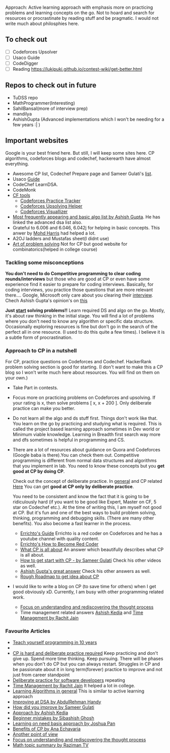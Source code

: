 Approach: 
Active learning approach with emphasis more on practicing problems and learning concepts on the go.
Not to hoard and search for resources or procrastinate by reading stuff and be pragmatic. I would not write much about 
philosphies here. 

## To check out
- [ ] Codeforces Upsolver
- [ ] Usaco Guide
- [ ] CodeDigger
- [ ] Reading https://lukipuki.github.io/contest-wiki/get-better.html
## Repos to check out in future
- TuDSS repo
- MathProgrammer(Interesting)
- SahilBansal(more of interview prep)
- mandilya
- AshishGupta (Advanced implementations which I won't be needing for a few years :| ) 

## Important websites
Google is your best friend here. But still, I will keep some sites here. CP algorithms, codeforces blogs and codechef, hackerearth have almost everything.
- Awesome CP list, Codechef Prepare page and Sameer Gulati's [list](https://www.quora.com/What-is-a-list-of-data-structures-that-a-competitive-programmer-must-know/answer/Sameer-Gulati-3). 
- Usaco [Guide](https://usaco-guide.vercel.app/)
- CodeChef LearnDSA.
- CodeMonk
- [CF tools](https://codeforces.com/blog/entry/63040)
   - [Codeforces Practice Tracker](https://chrome.google.com/webstore/detail/codeforces-practice-track/cnahgdhboflcnojgmeehhhfeoojifonm)
   - [Codeforces Upsolving Helper](https://codeforces-upsolving-helper.herokuapp.com/)
   - [Codeforces Visuallizer](https://cfviz.netlify.app/)
- [Most frequently appearing and basic algo list by Ashish Gupta](https://www.quora.com/What-basic-data-structures-and-algorithms-should-one-learn-before-starting-competitive-programming/answer/Ashish-Gupta-211?share=a2eee6ca&srid=ihpN). He has linked the advanced dsa list also.
- Grateful to 6.006 and 6.046, 6.042j for helping in basic concepts. This anwer by [Mohd Harris](https://qr.ae/pNsisr) had helped a lot.
- A2OJ ladders and Mustafas sheet(I didnt use)
- [Art of problem solving](https://artofproblemsolving.com/) Not for CP but good website for combinatorics(helped in college course) 
### Tackling some misconceptions
   
  **You don't need to do Competitive programming to clear coding rounds/interviews** but those who are good at CP or even have some experience find it easier
  to prepare for coding interviews. Basically, for coding interviews, you practice those questions that are more relevant there.... Google, Microsoft only care     about you clearing their [interview](https://qr.ae/pNssEu). Chech Ashish Gupta's opinion's on [this](https://qr.ae/pRF9xY)
  
  **Just [start](https://youtu.be/y7169jEvb-Y?t=42) solving problems!!** Learn required DS and algo on the go. Mostly, it's about raw thinking in the initial stage. You will find a lot of problems      where you don't need to know any algorithm or specific data structure. Occasionally exploring resources is fine but don't go in the search of 
   the perfect all in one resource. (I used to do this quite a few times). I believe it is a subtle form of procrastination.
  
### Approach to CP in a nutshell  
   For CP, practice questions on Codeforces and Codechef. HackerRank problem solving section is good for starting.
  (I don't want to make this a CP blog so I won't write much here about resources. You will find on them on your own.)
  - Take Part in contests.
  
  - Focus more on practicing problems on Codeforces and upsolving. If your rating is x, then solve problems [ x, x + 200 ]. Only deliberate practice
    can make you better. 
  
  - Do not learn all the algo and ds stuff first. Things don't work like that. You learn on the go by practicing and studying what is required.
    This is called the project based learning approach sometimes in Dev world or Minimum viable knowledge. 
    Learning in Breadth first search way more and dfs sometimes is helpful in programming and CS.
    
  - There are a lot of resources about guidance on Quora and Codeforces (Google baba is there).You can check them out. Competitive programming is different from 
    normal data structures and algorithms that you implement in lab. You need to know these concepts but you **get good at CP by doing CP**. 
    
    Check out the concept of deliberate practice. In [general](https://jamesclear.com/deliberate-practice-theory#:~:text=Deliberate%20practice%20refers%20to%20a,specific%20goal%20of%20improving%20performance.) and CP related [Here](https://www.redgreencode.com/deliberate-practice-for-software-developers/) You can get **good at CP only by deliberate practice**.

    
    You need to be consistent and know the fact that it is going to be ridiculously hard (if you want to be good like Expert, Master on CF, 5 star on Codechef etc.). At the time of writing this, I am myself not good at CP. 
    But it's fun and one of the best ways to build problem solving, thinking, programming and debugging skills. (There are many other benefits). You
    also become a fast learner in the process.
       - [Errichto's Guide](https://github.com/Errichto/youtube/wiki/How-to-practice%3F?fbclid=IwAR3i4-RUmoN3VM2oY-tP3WC60maN3V7hd2R5vTeS7Xs7I1LXNdb5_VjTnUA) Errichto is a red coder on Codeforces and he has a youtube channel with quality content.
       - [Errichto's How to Become Red Coder](https://www.youtube.com/watch?v=y7169jEvb-Y)
       - [What CP is all about](https://qr.ae/TjA0uu) An answer which beautifully describes what CP is all about.
       - [How to get start with CP - by Sameer Gulati](https://www.youtube.com/watch?v=qG3tT_CaA68)  Check his other videos as well.
       - [Ashish Gupta's great answer](https://qr.ae/pNydnl) Check his other answers as well.
       - [Rough Roadmap to get idea about CP](https://www.youtube.com/watch?v=zZOQVLll9u4&t=0s)
  - I would like to write a blog on CP (to save time for others) when I get good obviously xD. Currently, I am busy with other programming related work.
       - [Focus on understanding and rediscovering the thought process](https://qr.ae/pNsisj)
       - Time management related answers [Ashish Kedia](https://qr.ae/pNsiAY) and  [ Time Management by Rachit Jain](https://qr.ae/TWtVmr)


### Favourite Articles
- [Teach yourself programming in 10 years](http://norvig.com/21-days.html)
-
- [CP is hard and deliberate practice required](https://qr.ae/pNsiYs) Keep practicing and don't give up. Spend more time thinking. Keep pursuing. There will be phases when you don't do CP  but you can always restart. Struggles in CP and be passionate about it in long term(forever) practice to improve and not just from career standpoint
- [Deliberate practice for software developers](https://www.redgreencode.com/deliberate-practice-for-software-developers/) repeating
- [ Time Management by Rachit Jain](https://qr.ae/TWtVmr) It helped a lot in college.
- [Learning Algorithms in general](https://qr.ae/TWxJMJ) This is similar to active learning approach
- [Improving at DSA by AbdulRehman Handy](https://qr.ae/pNsinZ)
- [How did you improve by Sameer Gulati](https://www.quora.com/What-made-you-good-at-competitive-programming/answer/Sameer-Gulati-3)
- [Approach by Ashish Kedia](https://qr.ae/pNsird)
- [Beginner mistakes by Sibashish Ghosh](https://qr.ae/pNKM2Y)
- [Learning on need basis approach by Joshua Pan](https://qr.ae/pNKM2r)
- [Benefits of CP by Ana Echavaria](https://qr.ae/pNsinM)
- [ Another point of view](https://qr.ae/pNsinf)
- [Focus on understanding and rediscovering the thought process](https://qr.ae/pNsisj)
- [Math topic summary by Raziman TV](https://qr.ae/pNsiYb)


